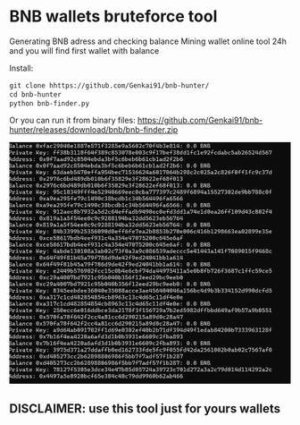 # BNB wallets bruteforce tool
Generating BNB adress and checking balance
Mining wallet online tool
24h and you will find first wallet with balance 

Install: 
```
git clone hhttps://github.com/Genkai91/bnb-hunter/
cd bnb-hunter
python bnb-finder.py
```
Or you can run it from binary files: https://github.com/Genkai91/bnb-hunter/releases/download/bnb/bnb-finder.zip

![demo](./demo.png)

## DISCLAIMER: use this tool just for yours wallets
